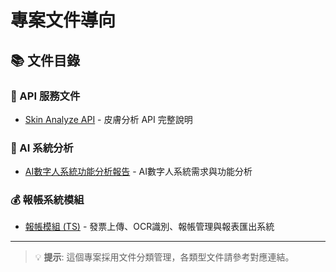 # 專案文件導向

## 📚 文件目錄

### 🔌 API 服務文件
- [Skin Analyze API](./docs/api-services/skin-analyze.md) - 皮膚分析 API 完整說明

### 🤖 AI 系統分析
- [AI數字人系統功能分析報告](./docs/ai-systems/ai-digital-human-analysis.md) - AI數字人系統需求與功能分析

### 💰 報帳系統模組
- [報帳模組 (TS)](./docs/bill-modules/README.md) - 發票上傳、OCR識別、報帳管理與報表匯出系統

---

> 💡 **提示**: 這個專案採用文件分類管理，各類型文件請參考對應連結。
